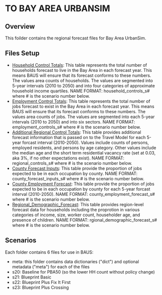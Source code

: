 # TO BAY AREA URBANSIM

## Overview
This foilder contains the regional forecast files for Bay Area UrbanSim.

## Files Setup
* [Household Control Totals](https://github.com/BayAreaMetro/bayarea_urbansim/blob/master/data/household_controls.csv): This table represents the total number of households forecast to live in the Bay Area in each forecast year. This means BAUS will ensure that its forecast conforms to these numbers. The values area counts of households. The values are segmented into 5-year intervals (2010 to 2050) and into four categories of approximate household income quartiles. NAME FORMAT: household_controls_s# where # is the scenario number below.
* [Employment Control Totals](https://github.com/BayAreaMetro/bayarea_urbansim/blob/master/data/employment_controls.csv): This table represents the total number of jobs forecast to exist in the Bay Area in each forecast year. This means BAUS will ensure that its forecast conforms to these numbers. The values area counts of jobs. The values are segmented into each 5-year intervals (2010 to 2050) and into six sectors. NAME FORMAT: employment_controls_s# where # is the scenario number below.
* [Additional Regional Control Totals](https://github.com/BayAreaMetro/bayarea_urbansim/blob/master/data/regional_controls.csv): This table provides additional forecast information that is passed on to the Travel Model for each 5-year forcast interval (2010-2050). Values include counts of persons, employed residents, and persons by age category. Other values include the median age and the short term residential vacancy rate (set at 0.03, aka 3%, if no other expectations exist). NAME FORMAT: regional_controls_s# where # is the scenario number below.
* [County Forecast Inputs](https://github.com/BayAreaMetro/bayarea_urbansim/blob/master/data/county_forecast_inputs.csv): This table provide the proportion of jobs expected to be in each occupation by county. NAME FORMAT: county_forecast_inputs_s# where # is the scenario number below.
* [County Employment Forecast](https://github.com/BayAreaMetro/bayarea_urbansim/blob/master/data/county_employment_forecast.csv): This table provide the proportion of jobs expected to be in each occupation by county for each 5-year forcast interval (2010-2050). NAME FORMAT: county_employment_forecast_s# where # is the scenario number below.
* [Regional_Demographic_Forecast](https://github.com/BayAreaMetro/bayarea_urbansim/blob/datatypes_dict/data/regional_demographic_forecast.csv): This table provides region-level forecast data for households including the proprotion in various categories of income, size, worker count, householder age, and presence of children. NAME FORMAT: rgional_demographic_forecast_s# where # is the scenario number below.

## Scenarios
Each folder contains 6 files for use in BAUS:
* meta: this folder contains data dictionaries ("dict") and optional metadata ("meta") for each of the files
* s20: Baseline for PBA50 (so the lower HH count without policy change)
* s21: Blueprint Basic
* s22: Blueprint Plus Fix It First
* s23: Blueprint Plus Crossing
